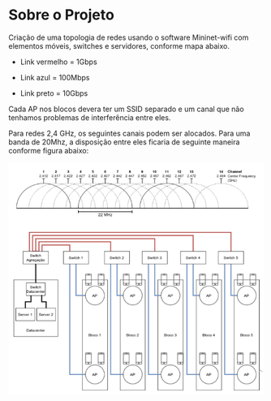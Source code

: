 # Sobre o Projeto

Criação de uma topologia de redes usando o software Mininet-wifi com elementos móveis, switches e servidores, conforme mapa abaixo.

- Link vermelho = 1Gbps

- Link azul = 100Mbps

- Link preto = 10Gbps

Cada AP nos blocos devera ter um SSID separado e um canal que não tenhamos problemas de interferência entre eles.

Para redes 2,4 GHz, os seguintes canais podem ser alocados. Para uma banda de 20Mhz, a disposição entre eles ficaria de seguinte maneira conforme figura abaixo:

<div align="center">

![alt text](https://github.com/jhonatanbitencourt/labRedes/blob/main/Topologia%20Simples%20sem%20Roteamento/Topologia.png)
  
</div>

